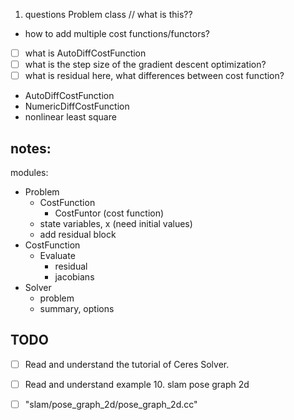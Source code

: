 1. questions
   Problem class // what is this??

- how to add multiple cost functions/functors?
- [ ] what is AutoDiffCostFunction
- [ ] what is the step size of the gradient descent optimization?
- [ ] what is residual here, what differences between cost function?
- AutoDiffCostFunction
- NumericDiffCostFunction
- nonlinear least square

## notes:

modules:

- Problem
  - CostFunction
    - CostFuntor (cost function)
  - state variables, x (need initial values)
  - add residual block
- CostFunction
  - Evaluate
    - residual
    - jacobians
- Solver
  - problem
  - summary, options

## TODO

- [ ] Read and understand the tutorial of Ceres Solver.
- [ ] Read and understand example 10. slam pose graph 2d 
- [ ] "slam/pose_graph_2d/pose_graph_2d.cc"



